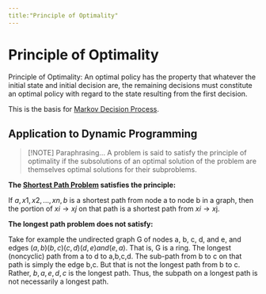 ```yaml
---
title:"Principle of Optimality"
---
```

# Principle of Optimality
Principle of Optimality: An optimal policy has the property that whatever the initial state and initial decision are, the remaining decisions must constitute an optimal policy with regard to the state resulting from the first decision.

This is the basis for [Markov Decision Process](Notes/Markov%20Decision%20Process.md).

## Application to Dynamic Programming
> [!NOTE] Paraphrasing...
> A problem is said to satisfy the principle of optimality if the subsolutions of an optimal solution of the problem are themselves optimal solutions for their subproblems.

__The [Shortest Path Problem](Notes/Shortest%20Path%20Problem.md) satisfies the principle:__

If $a,x1,x2,...,xn,b$ is a shortest path from node a to node b in a graph, then the portion of $xi \to xj$ on that path is a shortest path from $xi \to x$j. [](Notes/Shortest%20Path%20Problem.md#^c4528f%7CCan%20be%20proven%20by%20contradiction.) 

__The longest path problem does not satisfy:__

Take for example the undirected graph G of nodes a, b, c, d, and e, and edges $(a,b) (b,c) (c,d) (d,e) and (e,a)$. That is, G is a ring. The longest (noncyclic) path from a to d to a,b,c,d. The sub-path from b to c on that path is simply the edge b,c. But that is not the longest path from b to c. Rather, $b,a,e,d,c$ is the longest path. Thus, the subpath on a longest path is not necessarily a longest path.
